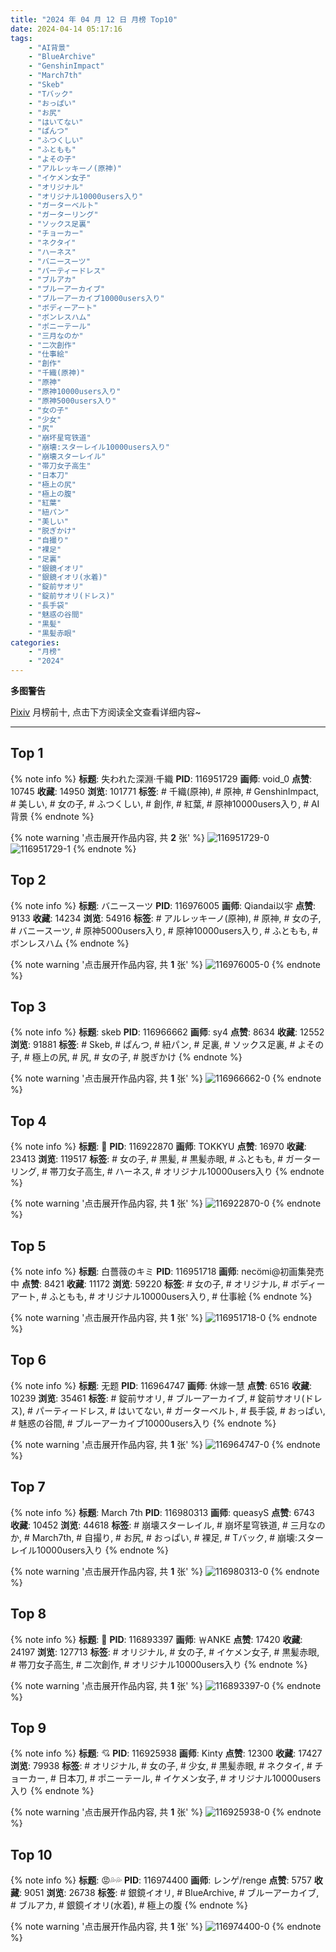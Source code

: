```yaml
---
title: "2024 年 04 月 12 日 月榜 Top10"
date: 2024-04-14 05:17:16
tags:
    - "AI背景"
    - "BlueArchive"
    - "GenshinImpact"
    - "March7th"
    - "Skeb"
    - "Tバック"
    - "おっぱい"
    - "お尻"
    - "はいてない"
    - "ぱんつ"
    - "ふつくしい"
    - "ふともも"
    - "よその子"
    - "アルレッキーノ(原神)"
    - "イケメン女子"
    - "オリジナル"
    - "オリジナル10000users入り"
    - "ガーターベルト"
    - "ガーターリング"
    - "ソックス足裏"
    - "チョーカー"
    - "ネクタイ"
    - "ハーネス"
    - "バニースーツ"
    - "パーティードレス"
    - "ブルアカ"
    - "ブルーアーカイブ"
    - "ブルーアーカイブ10000users入り"
    - "ボディーアート"
    - "ボンレスハム"
    - "ポニーテール"
    - "三月なのか"
    - "二次創作"
    - "仕事絵"
    - "創作"
    - "千織(原神)"
    - "原神"
    - "原神10000users入り"
    - "原神5000users入り"
    - "女の子"
    - "少女"
    - "尻"
    - "崩坏星穹铁道"
    - "崩壊:スターレイル10000users入り"
    - "崩壊スターレイル"
    - "帯刀女子高生"
    - "日本刀"
    - "極上の尻"
    - "極上の腹"
    - "紅葉"
    - "紐パン"
    - "美しい"
    - "脱ぎかけ"
    - "自撮り"
    - "裸足"
    - "足裏"
    - "銀鏡イオリ"
    - "銀鏡イオリ(水着)"
    - "錠前サオリ"
    - "錠前サオリ(ドレス)"
    - "長手袋"
    - "魅惑の谷間"
    - "黒髪"
    - "黒髪赤眼"
categories:
    - "月榜"
    - "2024"
---
```


<i class="fa fa-triangle-exclamation"></i>**多图警告**<i class="fa fa-triangle-exclamation"></i>

[Pixiv](https://www.pixiv.net/) 月榜前十, 点击下方阅读全文查看详细内容~

<!-- more -->

---

## Top 1

{% note info %}
**标题**: 失われた深淵·千織
**PID**: 116951729 **画师**: void_0
**点赞**: 10745 **收藏**: 14950 **浏览**: 101771
**标签**: # 千織(原神), # 原神, # GenshinImpact, # 美しい, # 女の子, # ふつくしい, # 創作, # 紅葉, # 原神10000users入り, # AI背景
{% endnote %}

{% note warning '点击展开作品内容, 共 **2** 张' %}
![116951729-0](https://i.pixiv.re/img-original/img/2024/03/16/00/00/33/116951729_p0.jpg)
![116951729-1](https://i.pixiv.re/img-original/img/2024/03/16/00/00/33/116951729_p1.jpg)
{% endnote %}

## Top 2

{% note info %}
**标题**: バニースーツ
**PID**: 116976005 **画师**: Qiandai以宇
**点赞**: 9133 **收藏**: 14234 **浏览**: 54916
**标签**: # アルレッキーノ(原神), # 原神, # 女の子, # バニースーツ, # 原神5000users入り, # 原神10000users入り, # ふともも, # ボンレスハム
{% endnote %}

{% note warning '点击展开作品内容, 共 **1** 张' %}
![116976005-0](https://i.pixiv.re/img-original/img/2024/03/16/20/30/26/116976005_p0.png)
{% endnote %}

## Top 3

{% note info %}
**标题**: skeb
**PID**: 116966662 **画师**: sy4
**点赞**: 8634 **收藏**: 12552 **浏览**: 91881
**标签**: # Skeb, # ぱんつ, # 紐パン, # 足裏, # ソックス足裏, # よその子, # 極上の尻, # 尻, # 女の子, # 脱ぎかけ
{% endnote %}

{% note warning '点击展开作品内容, 共 **1** 张' %}
![116966662-0](https://i.pixiv.re/img-original/img/2024/03/16/14/18/31/116966662_p0.png)
{% endnote %}

## Top 4

{% note info %}
**标题**: 🖤
**PID**: 116922870 **画师**: TOKKYU
**点赞**: 16970 **收藏**: 23413 **浏览**: 119517
**标签**: # 女の子, # 黒髪, # 黒髪赤眼, # ふともも, # ガーターリング, # 帯刀女子高生, # ハーネス, # オリジナル10000users入り
{% endnote %}

{% note warning '点击展开作品内容, 共 **1** 张' %}
![116922870-0](https://i.pixiv.re/img-original/img/2024/03/15/00/00/25/116922870_p0.jpg)
{% endnote %}

## Top 5

{% note info %}
**标题**: 白薔薇のキミ
**PID**: 116951718 **画师**: necömi@初画集発売中
**点赞**: 8421 **收藏**: 11172 **浏览**: 59220
**标签**: # 女の子, # オリジナル, # ボディーアート, # ふともも, # オリジナル10000users入り, # 仕事絵
{% endnote %}

{% note warning '点击展开作品内容, 共 **1** 张' %}
![116951718-0](https://i.pixiv.re/img-original/img/2024/03/16/00/00/30/116951718_p0.png)
{% endnote %}

## Top 6

{% note info %}
**标题**: 无题
**PID**: 116964747 **画师**: 休嫁一慧
**点赞**: 6516 **收藏**: 10239 **浏览**: 35461
**标签**: # 錠前サオリ, # ブルーアーカイブ, # 錠前サオリ(ドレス), # パーティードレス, # はいてない, # ガーターベルト, # 長手袋, # おっぱい, # 魅惑の谷間, # ブルーアーカイブ10000users入り
{% endnote %}

{% note warning '点击展开作品内容, 共 **1** 张' %}
![116964747-0](https://i.pixiv.re/img-original/img/2024/03/16/12/46/17/116964747_p0.png)
{% endnote %}

## Top 7

{% note info %}
**标题**: March 7th
**PID**: 116980313 **画师**: queasyS
**点赞**: 6743 **收藏**: 10452 **浏览**: 44618
**标签**: # 崩壊スターレイル, # 崩坏星穹铁道, # 三月なのか, # March7th, # 自撮り, # お尻, # おっぱい, # 裸足, # Tバック, # 崩壊:スターレイル10000users入り
{% endnote %}

{% note warning '点击展开作品内容, 共 **1** 张' %}
![116980313-0](https://i.pixiv.re/img-original/img/2024/03/16/22/34/23/116980313_p0.png)
{% endnote %}

## Top 8

{% note info %}
**标题**: 🖤
**PID**: 116893397 **画师**: ￦ANKE
**点赞**: 17420 **收藏**: 24197 **浏览**: 127713
**标签**: # オリジナル, # 女の子, # イケメン女子, # 黒髪赤眼, # 帯刀女子高生, # 二次創作, # オリジナル10000users入り
{% endnote %}

{% note warning '点击展开作品内容, 共 **1** 张' %}
![116893397-0](https://i.pixiv.re/img-original/img/2024/03/14/00/00/26/116893397_p0.jpg)
{% endnote %}

## Top 9

{% note info %}
**标题**: 💘
**PID**: 116925938 **画师**: Kinty
**点赞**: 12300 **收藏**: 17427 **浏览**: 79938
**标签**: # オリジナル, # 女の子, # 少女, # 黒髪赤眼, # ネクタイ, # チョーカー, # 日本刀, # ポニーテール, # イケメン女子, # オリジナル10000users入り
{% endnote %}

{% note warning '点击展开作品内容, 共 **1** 张' %}
![116925938-0](https://i.pixiv.re/img-original/img/2024/03/15/01/34/10/116925938_p0.png)
{% endnote %}

## Top 10

{% note info %}
**标题**: 😡💦💦
**PID**: 116974400 **画师**: レンゲ/renge
**点赞**: 5757 **收藏**: 9051 **浏览**: 26738
**标签**: # 銀鏡イオリ, # BlueArchive, # ブルーアーカイブ, # ブルアカ, # 銀鏡イオリ(水着), # 極上の腹
{% endnote %}

{% note warning '点击展开作品内容, 共 **1** 张' %}
![116974400-0](https://i.pixiv.re/img-original/img/2024/03/16/19/37/35/116974400_p0.jpg)
{% endnote %}
